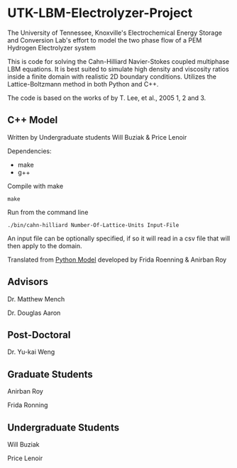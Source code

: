 # UTK-LBM-Electrolyzer-Project

The University of Tennessee, Knoxville's Electrochemical Energy Storage and Conversion Lab's effort to model the two phase flow of a PEM Hydrogen Electrolyzer system

This is code for solving the Cahn-Hilliard Navier-Stokes coupled multiphase LBM equations. It is best suited to simulate high density and viscosity ratios inside a finite domain with realistic 2D boundary conditions. Utilizes the Lattice-Boltzmann method in both Python and C++.

The code is based on the works of by T. Lee, et al., 2005 1, 2 and 3.

## C++ Model

Written by Undergraduate students Will Buziak & Price Lenoir

Dependencies:
 - make
 - g++

Compile with make

```
make
```

Run from the command line

```
./bin/cahn-hilliard Number-Of-Lattice-Units Input-File
```

An input file can be optionally specified, if so it will read in a csv file that will then apply to the domain.

Translated from [Python Model](https://github.com/wbuz24/UTK-LBM-Electrolyzer-Project) developed by Frida Roenning & Anirban Roy 

## Advisors

Dr. Matthew Mench

Dr. Douglas Aaron

## Post-Doctoral

Dr. Yu-kai Weng

## Graduate Students

Anirban Roy

Frida Ronning 

## Undergraduate Students

Will Buziak

Price Lenoir
